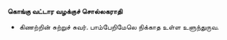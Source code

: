 **கொங்கு வட்டார வழக்குச் சொல்லகராதி**
- கிணற்றின் சுற்றுச் சுவர். பாம்பேறிமேலெ நிக்காத உள்ள உளுந்துருவ.

